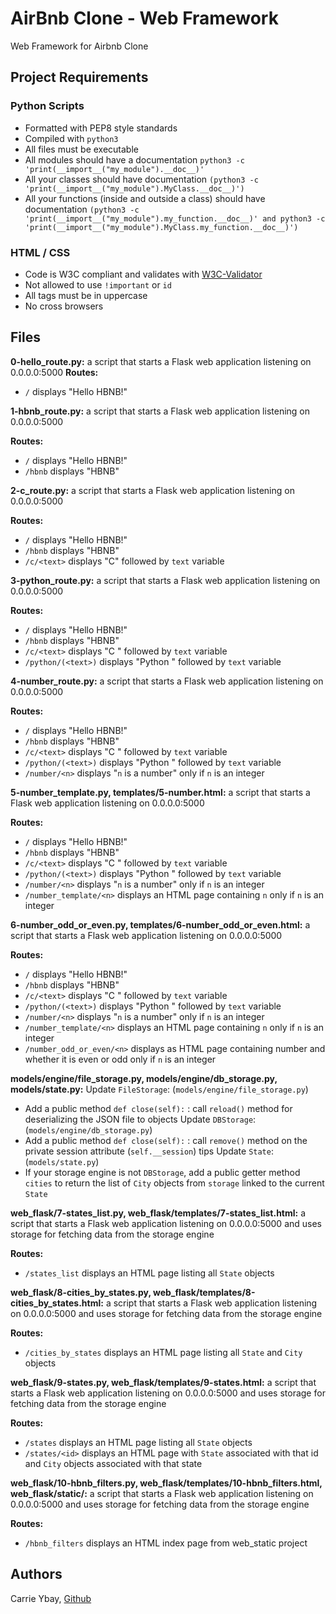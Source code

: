 # AirBnb Clone - Web Framework
Web Framework for Airbnb Clone

## Project Requirements
### Python Scripts
- Formatted with PEP8 style standards
- Compiled with `python3`
- All files must be executable
- All modules should have a documentation `python3 -c 'print(__import__("my_module").__doc__)'`
- All your classes should have documentation `(python3 -c 'print(__import__("my_module").MyClass.__doc__)')`
- All your functions (inside and outside a class) should have documentation `(python3 -c 'print(__import__("my_module").my_function.__doc__)' and python3 -c 'print(__import__("my_module").MyClass.my_function.__doc__)')`

### HTML / CSS
- Code is W3C compliant and validates with [W3C-Validator](https://github.com/holbertonschool/W3C-Validator)
- Not allowed to use `!important` or `id`
- All tags must be in uppercase
- No cross browsers

## Files
**0-hello_route.py:** a script that starts a Flask web application listening on 0.0.0.0:5000
**Routes:**
- `/` displays "Hello HBNB!"

**1-hbnb_route.py:** a script that starts a Flask web application listening on 0.0.0.0:5000

**Routes:**
- `/` displays "Hello HBNB!"
- `/hbnb` displays "HBNB"

**2-c_route.py:** a script that starts a Flask web application listening on 0.0.0.0:5000

**Routes:**
- `/` displays "Hello HBNB!"
- `/hbnb` displays "HBNB"
- `/c/<text>` displays "C" followed by `text` variable

**3-python_route.py:** a script that starts a Flask web application listening on 0.0.0.0:5000

**Routes:**
- `/` displays "Hello HBNB!"
- `/hbnb` displays "HBNB"
- `/c/<text>` displays "C " followed by `text` variable
- `/python/(<text>)` displays "Python " followed by `text` variable

**4-number_route.py:** a script that starts a Flask web application listening on 0.0.0.0:5000

**Routes:**
- `/` displays "Hello HBNB!"
- `/hbnb` displays "HBNB"
- `/c/<text>` displays "C " followed by `text` variable
- `/python/(<text>)` displays "Python " followed by `text` variable
- `/number/<n>` displays "`n` is a number" only if `n` is an integer

**5-number_template.py, templates/5-number.html:** a script that starts a Flask web application listening on 0.0.0.0:5000

**Routes:**
- `/` displays "Hello HBNB!"
- `/hbnb` displays "HBNB"
- `/c/<text>` displays "C " followed by `text` variable
- `/python/(<text>)` displays "Python " followed by `text` variable
- `/number/<n>` displays "`n` is a number" only if `n` is an integer
- `/number_template/<n>` displays an HTML page containing `n` only if `n` is an integer

**6-number_odd_or_even.py, templates/6-number_odd_or_even.html:** a script that starts a Flask web application listening on 0.0.0.0:5000

**Routes:**
- `/` displays "Hello HBNB!"
- `/hbnb` displays "HBNB"
- `/c/<text>` displays "C " followed by `text` variable
- `/python/(<text>)` displays "Python " followed by `text` variable
- `/number/<n>` displays "`n` is a number" only if `n` is an integer
- `/number_template/<n>` displays an HTML page containing `n` only if `n` is an integer
- `/number_odd_or_even/<n>` displays as HTML page containing number and whether it is even or odd only if `n` is an integer

**models/engine/file_storage.py, models/engine/db_storage.py, models/state.py:** Update `FileStorage`: (`models/engine/file_storage.py`)
- Add a public method `def close(self):` : call `reload()` method for deserializing the JSON file to objects
Update `DBStorage`: (`models/engine/db_storage.py`)
- Add a public method `def close(self):` : call `remove()` method on the private session attribute (`self.__session`) tips
Update `State`: (`models/state.py`)
- If your storage engine is not `DBStorage`, add a public getter method `cities` to return the list of `City` objects from `storage` linked to the current `State`

**web_flask/7-states_list.py, web_flask/templates/7-states_list.html:** a script that starts a Flask web application listening on 0.0.0.0:5000 and uses storage for fetching data from the storage engine

**Routes:**
- `/states_list` displays an HTML page listing all `State` objects

**web_flask/8-cities_by_states.py, web_flask/templates/8-cities_by_states.html:** a script that starts a Flask web application listening on 0.0.0.0:5000 and uses storage for fetching data from the storage engine

**Routes:**
- `/cities_by_states` displays an HTML page listing all `State` and `City` objects

**web_flask/9-states.py, web_flask/templates/9-states.html:** a script that starts a Flask web application listening on 0.0.0.0:5000 and uses storage for fetching data from the storage engine

**Routes:**
- `/states` displays an HTML page listing all `State` objects
- `/states/<id>` displays an HTML page with `State` associated with that id and `City` objects associated with that state

**web_flask/10-hbnb_filters.py, web_flask/templates/10-hbnb_filters.html, web_flask/static/:** a script that starts a Flask web application listening on 0.0.0.0:5000 and uses storage for fetching data from the storage engine

**Routes:**
- `/hbnb_filters` displays an HTML index page from web_static project

## Authors
Carrie Ybay, <a href='https://github.com/hicarrie'>Github</a>